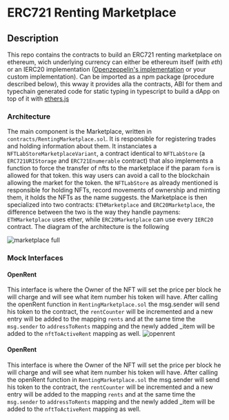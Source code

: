 
# ERC721 Renting Marketplace

## Description

This repo contains the contracts to build an ERC721 renting marketplace on ethereum, wich underlying currency can either be ethereum itself (with _eth_) or an IERC20 implementation ([Openzeppelin's implementation](https://github.com/OpenZeppelin/openzeppelin-contracts/tree/master/contracts/token/ERC20) or your custom implementation). Can be imported as a npm package (procedure described below), this wway it provides alla the contracts, ABI for them and typechain generated code for static typing in typescript to build a dApp on top of it with [ethers.js](https://github.com/ethers-io/ethers.js/)

### Architecture

The main component is the Marketplace, written in `contracts/RentingMarketplace.sol`. It is responsible for registering trades and holding information about them. It instanciates a `NFTLabStoreMarketplaceVariant`, a contract identical to `NFTLabStore` (a `ERC721URIStorage` and `ERC721Enumerable` contract) that also implements a function to force the transfer of nfts to the marketplace if the param `form` is allowed for that token. this way users can avoid a call to the blockchain allowing the market for the token. the `NFTLabStore` as already mentioned is responsible for holding NFTs, record movements of ownership and minting them, it holds the NFTs as the name suggests. the Marketplace is then specialized into two contracts: `ETHMarketplace` and `ERC20Marketplace`, the difference between the two is the way they handle paymens: `ETHMarketplace` uses ether, while `ERC20Marketplace` can use every `IERC20` contract. The diagram of the architecture is the following


![marketplace full](https://user-images.githubusercontent.com/65864145/147574529-c1f1d385-10e0-429c-8cb8-97f77b52e6dd.png)


### Mock Interfaces

#### OpenRent
This interface is where the Owner of the NFT will set the price per block he will charge and will see what item number his token will have. After calling the openRent function in `RentingMarketplace.sol` the msg.sender will send his token to the contract, the `rentCounter` will be incremented and a new entry will be added to the mapping `rents` and at the same time the `msg.sender` to `addressToRents` mapping and the newly added _item will be added to the `nftToActiveRent` mapping as well.
![openrent](https://user-images.githubusercontent.com/65864145/147577224-60cd2b48-6a53-445d-9a1f-0d808095b8b9.png)

#### OpenRent
This interface is where the Owner of the NFT will set the price per block he will charge and will see what item number his token will have. After calling the openRent function in `RentingMarketplace.sol` the msg.sender will send his token to the contract, the `rentCounter` will be incremented and a new entry will be added to the mapping `rents` and at the same time the `msg.sender` to `addressToRents` mapping and the newly added _item will be added to the `nftToActiveRent` mapping as well.

